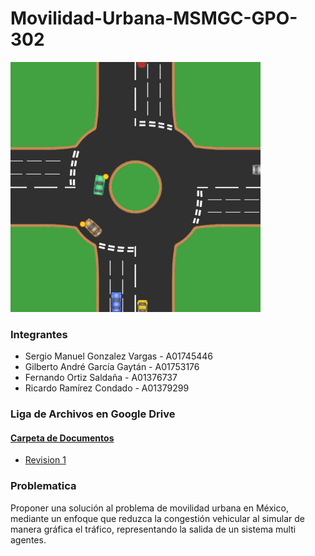 # Movilidad-Urbana-MSMGC-GPO-302

<p align="center"> 

![1667857505776](image/README/1667857505776.png)

</p>




### Integrantes

- Sergio Manuel Gonzalez Vargas - A01745446
- Gilberto André García Gaytán - A01753176
- Fernando Ortiz Saldaña - A01376737
- Ricardo Ramírez Condado - A01379299

### Liga de Archivos en Google Drive

#### <a href="https://drive.google.com/drive/folders/1z2ETYn4h0Xb2oYKgaC0iAb2sPr4sbUAe?usp=sharing"> Carpeta de Documentos </a>
- <a href="https://docs.google.com/document/d/1W8bfAxrFTsTYDl1AzPV21B87nASKfoY1PGL4GE5tWhA/edit?usp=sharing"> Revision 1 </a>



### Problematica

Proponer una solución al problema de movilidad urbana en México, mediante un enfoque que reduzca la congestión vehicular al simular de manera gráfica el tráfico, representando la salida de un sistema multi agentes.
